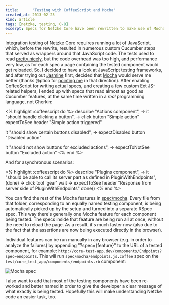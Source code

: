 ```yaml
---
title:      "Testing with CoffeeScript and Mocha"
created_at: 2013-02-25
kind: article
tags: [netzke, testing, 0-8]
excerpt: Specs for Netzke Core have been rewritten to make use of Mocha and CoffeeScript. Here I'll briefly show what I did, so you could consider this setup for testing your own Ext JS + Rails applications.
---
```

Integration testing of Netzke Core requires running a lot of JavaScript, which, before the rewrite, resulted in numerous custom Cucumber steps that served as wrappers around that JavaScript code. The tests used to read [pretty nicely](https://github.com/netzke/netzke-core/blob/v0.8.1/test/core_test_app/features/component_loader.feature), but the code overhead was too high, and performance very low, as for each spec a page containing the tested component would get reloaded. So, I decided to have a look at JavaScript testing frameworks, and after trying out [Jasmine](http://pivotal.github.com/jasmine/) first, decided that [Mocha](http://visionmedia.github.com/mocha/) would serve me better (thanks @ptico for [pointing me](https://twitter.com/ptico/status/292310840013619202) in that direction). After enabling CoffeeScript for writing actual specs, and creating a few custom Ext JS-related helpers, I ended up with specs that read almost as good as Cucumber features,  at the same time written in a *real* programming language, not Gherkin:

<% highlight :coffeescript do %>
describe "Actions component", ->
  it "should handle clicking a button", ->
    click button "Simple action"
    expectToSee header "Simple action triggered"

  it "should show certain buttons disabled", ->
    expectDisabled button "Disabled action"

  it "should not show buttons for excluded actions", ->
    expectToNotSee button "Excluded action"
<% end %>

And for asynchronous scenarios:

<% highlight :coffeescript do %>
describe "Plugins component", ->
  it "should be able to call its server part as defined in PluginWithEndpoints", (done) ->
    click tool 'gear'
    wait ->
      expectToSee header "Response from server side of PluginWithEndpoints"
      done()
<% end %>

You can find the rest of the Mocha features in [spec/mocha](https://github.com/netzke/netzke-core/tree/master/spec/mocha). Every file from that folder, corresponding to an equally named testing component, is being automatically picked up by the setup and turned into a separate RSpec spec. This way there's generally one Mocha feature for each component being tested. The specs inside that feature are being run all at once, without the need to reload the page. As a result, it's much faster now (also due to the fact that the assertions are now being executed directly in the browser).

Individual features can be run manually in any browser (e.g. in order to analyze the failures) by appending "?spec={feature}" to the URL of a tested component, for example: `http://core-test-app.dev/components/Endpoints?spec=endpoints`. This will run `spec/mocha/endpoints.js.coffee` spec on the `test/core_test_app/components/endpoints.rb` component:

![Mocha spec](/images/2013-02-25.mocha-spec.png)

I also want to add that most of the testing components have been re-worked and better named in order to give the developer a clear message of what exactly is being tested. Hopefully this will make understanding Netzke code an easier task, too.
